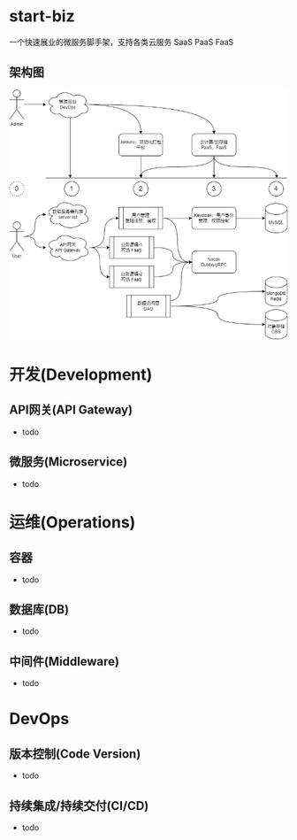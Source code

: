 # start-biz
一个快速展业的微服务脚手架，支持各类云服务 SaaS PaaS FaaS

## 架构图
![image](https://github.com/zxffffffff/start-biz/blob/main/doc/Architecture.png)


# 开发(Development)

## API网关(API Gateway)
- todo

## 微服务(Microservice)
- todo


# 运维(Operations)

## 容器
- todo

## 数据库(DB)
- todo

## 中间件(Middleware)
- todo


# DevOps

## 版本控制(Code Version)
- todo

## 持续集成/持续交付(CI/CD)
- todo

